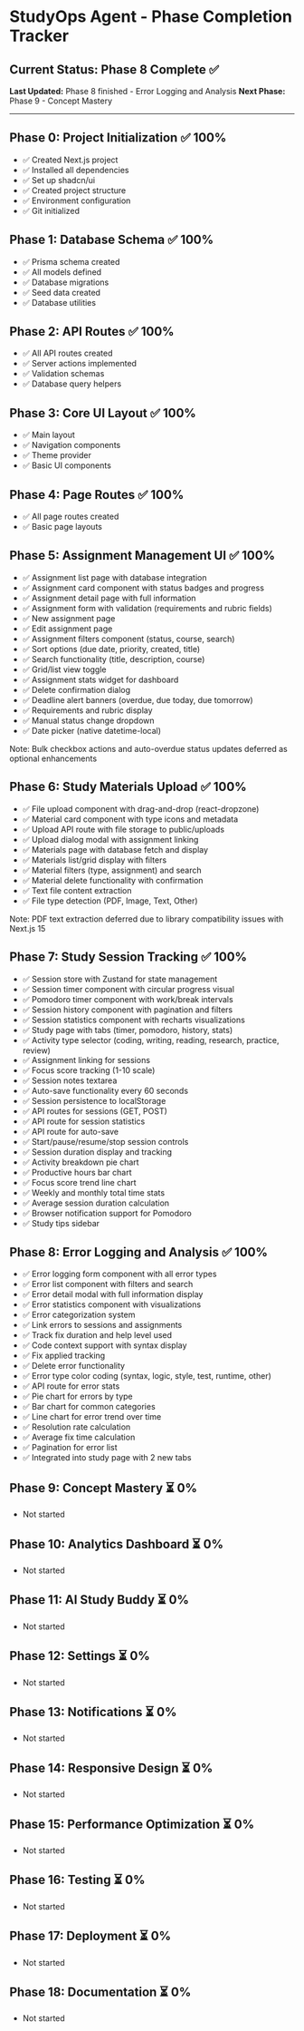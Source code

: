 # StudyOps Agent - Phase Completion Tracker

## Current Status: Phase 8 Complete ✅
**Last Updated:** Phase 8 finished - Error Logging and Analysis
**Next Phase:** Phase 9 - Concept Mastery

---

## Phase 0: Project Initialization ✅ 100%
- ✅ Created Next.js project
- ✅ Installed all dependencies
- ✅ Set up shadcn/ui
- ✅ Created project structure
- ✅ Environment configuration
- ✅ Git initialized

## Phase 1: Database Schema ✅ 100%
- ✅ Prisma schema created
- ✅ All models defined
- ✅ Database migrations
- ✅ Seed data created
- ✅ Database utilities

## Phase 2: API Routes ✅ 100%
- ✅ All API routes created
- ✅ Server actions implemented
- ✅ Validation schemas
- ✅ Database query helpers

## Phase 3: Core UI Layout ✅ 100%
- ✅ Main layout
- ✅ Navigation components
- ✅ Theme provider
- ✅ Basic UI components

## Phase 4: Page Routes ✅ 100%
- ✅ All page routes created
- ✅ Basic page layouts

## Phase 5: Assignment Management UI ✅ 100%
- ✅ Assignment list page with database integration
- ✅ Assignment card component with status badges and progress
- ✅ Assignment detail page with full information
- ✅ Assignment form with validation (requirements and rubric fields)
- ✅ New assignment page
- ✅ Edit assignment page
- ✅ Assignment filters component (status, course, search)
- ✅ Sort options (due date, priority, created, title)
- ✅ Search functionality (title, description, course)
- ✅ Grid/list view toggle
- ✅ Assignment stats widget for dashboard
- ✅ Delete confirmation dialog
- ✅ Deadline alert banners (overdue, due today, due tomorrow)
- ✅ Requirements and rubric display
- ✅ Manual status change dropdown
- ✅ Date picker (native datetime-local)

Note: Bulk checkbox actions and auto-overdue status updates deferred as optional enhancements

## Phase 6: Study Materials Upload ✅ 100%
- ✅ File upload component with drag-and-drop (react-dropzone)
- ✅ Material card component with type icons and metadata
- ✅ Upload API route with file storage to public/uploads
- ✅ Upload dialog modal with assignment linking
- ✅ Materials page with database fetch and display
- ✅ Materials list/grid display with filters
- ✅ Material filters (type, assignment) and search
- ✅ Material delete functionality with confirmation
- ✅ Text file content extraction
- ✅ File type detection (PDF, Image, Text, Other)

Note: PDF text extraction deferred due to library compatibility issues with Next.js 15

## Phase 7: Study Session Tracking ✅ 100%
- ✅ Session store with Zustand for state management
- ✅ Session timer component with circular progress visual
- ✅ Pomodoro timer component with work/break intervals
- ✅ Session history component with pagination and filters
- ✅ Session statistics component with recharts visualizations
- ✅ Study page with tabs (timer, pomodoro, history, stats)
- ✅ Activity type selector (coding, writing, reading, research, practice, review)
- ✅ Assignment linking for sessions
- ✅ Focus score tracking (1-10 scale)
- ✅ Session notes textarea
- ✅ Auto-save functionality every 60 seconds
- ✅ Session persistence to localStorage
- ✅ API routes for sessions (GET, POST)
- ✅ API route for session statistics
- ✅ API route for auto-save
- ✅ Start/pause/resume/stop session controls
- ✅ Session duration display and tracking
- ✅ Activity breakdown pie chart
- ✅ Productive hours bar chart
- ✅ Focus score trend line chart
- ✅ Weekly and monthly total time stats
- ✅ Average session duration calculation
- ✅ Browser notification support for Pomodoro
- ✅ Study tips sidebar

## Phase 8: Error Logging and Analysis ✅ 100%
- ✅ Error logging form component with all error types
- ✅ Error list component with filters and search
- ✅ Error detail modal with full information display
- ✅ Error statistics component with visualizations
- ✅ Error categorization system
- ✅ Link errors to sessions and assignments
- ✅ Track fix duration and help level used
- ✅ Code context support with syntax display
- ✅ Fix applied tracking
- ✅ Delete error functionality
- ✅ Error type color coding (syntax, logic, style, test, runtime, other)
- ✅ API route for error stats
- ✅ Pie chart for errors by type
- ✅ Bar chart for common categories
- ✅ Line chart for error trend over time
- ✅ Resolution rate calculation
- ✅ Average fix time calculation
- ✅ Pagination for error list
- ✅ Integrated into study page with 2 new tabs

## Phase 9: Concept Mastery ⏳ 0%
- Not started

## Phase 10: Analytics Dashboard ⏳ 0%
- Not started

## Phase 11: AI Study Buddy ⏳ 0%
- Not started

## Phase 12: Settings ⏳ 0%
- Not started

## Phase 13: Notifications ⏳ 0%
- Not started

## Phase 14: Responsive Design ⏳ 0%
- Not started

## Phase 15: Performance Optimization ⏳ 0%
- Not started

## Phase 16: Testing ⏳ 0%
- Not started

## Phase 17: Deployment ⏳ 0%
- Not started

## Phase 18: Documentation ⏳ 0%
- Not started
